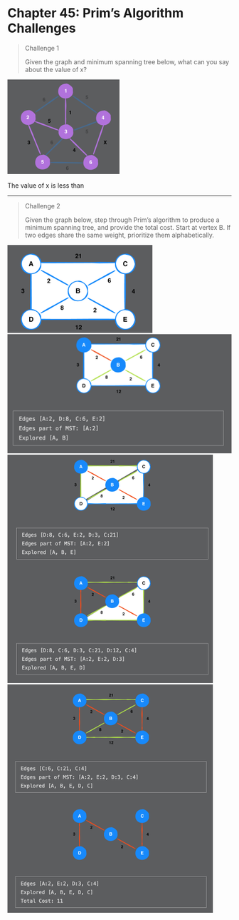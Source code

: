 # Chapter 45: Prim’s Algorithm Challenges

> Challenge 1
>
> Given the graph and minimum spanning tree below, what can you say about the value of x?

<img src="../.gitbook/assets/278.png" style="zoom:50%;" />

The value of x is less than 

------

> Challenge 2
>
> Given the graph below, step through Prim’s algorithm to produce a minimum spanning tree, and provide the total cost. Start at vertex B. If two edges share the same weight, prioritize them alphabetically.

<img src="../.gitbook/assets/279.png" style="zoom:50%;" />

<img src="../.gitbook/assets/280.png" style="zoom:50%;" />

<img src="../.gitbook/assets/281.png" style="zoom:50%;" />

<img src="../.gitbook/assets/282.png" style="zoom:50%;" />